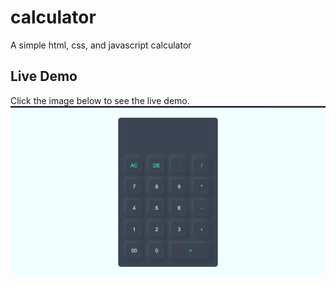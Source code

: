 # calculator
A simple html, css, and javascript calculator
## Live Demo
Click the image below to see the live demo.
[![live DEMO](https://github.com/Selalelo/calculator/blob/main/Screenshot%20(86).png)](https://selalelo.github.io/calculator/)
